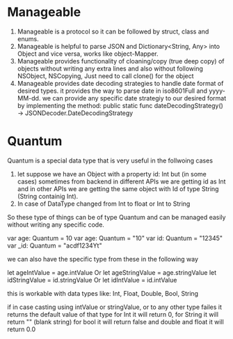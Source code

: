 # Manageable
 1. Manageable is a protocol so it can be followed by struct, class and enums.
 2. Manageable is helpful to parse JSON and Dictionary<String, Any> into Object and vice versa, works like object-Mapper.
 3. Manageable provides functionality of cloaning/copy (true deep copy) of objects without writing any extra lines and also without following NSObject, NSCopying, Just need to call clone() for the object
 4. Manageable provides date decoding strategies to handle date format of desired types. it provides the way to parse date in iso8601Full and yyyy-MM-dd. we can provide any specific date strategiy to our desired format by implementing the method:
     public static func dateDecodingStrategy() -> JSONDecoder.DateDecodingStrategy

# Quantum
 Quantum is a special data type that is very useful in the follwoing cases

1. let suppose we have an Object with a property id: Int but (in some cases) sometimes from backend in different APIs we are getting id as Int and in other APIs we are getting the same object with Id of type String (String containig Int).
2. In case of DataType changed from Int to float or Int to String

So these type of things can be of type Quantum and can be managed easily without writing any specific code.


var age: Quantum = 10 
var age: Quantum = "10"
var id: Quantum = "12345"
var _id: Quantum = "acdf1234Yt"

we can also have the specific type from these in the following way

let ageIntValue = age.intValue 
       Or 
let ageStringValue = age.stringValue
let idStringValue = id.stringValue 
      Or 
let idIntValue = id.intValue

this is workable with data types like: Int, Float, Double, Bool, String

if in case casting using intValue or stringValue, or to any other type failes it returns the default value of that type
for Int it will return 0, for String it will return "" (blank string) for bool it will return false and double and float it will return 0.0
